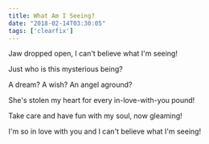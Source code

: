 ```yaml
---
title: What Am I Seeing?
date: "2018-02-14T03:30:05"
tags: ['clearfix']
---
```


Jaw dropped open, I can't believe what I'm seeing!

Just who is this mysterious being?

A dream? A wish? An angel aground?

She's stolen my heart for every in-love-with-you pound!

Take care and have fun with my soul, now gleaming!

I'm so in love with you and I can't believe what I'm seeing!